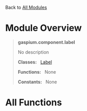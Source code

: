 Back to [All Modules](https://github.com/pyrustic/gaspium/blob/master/docs/modules/README.md#readme)

# Module Overview

> **gaspium.component.label**
> 
> No description
>
> **Classes:** &nbsp; [Label](https://github.com/pyrustic/gaspium/blob/master/docs/modules/content/gaspium.component.label/content/classes/Label.md#class-label)
>
> **Functions:** &nbsp; None
>
> **Constants:** &nbsp; None

# All Functions



